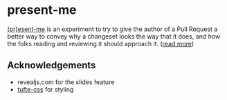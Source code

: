 # present-me

[(pr)esent-me][1] is an experiment to try to give the author of
a Pull Request a better way to convey why a changeset looks the
way that it does, and how the folks reading and reviewing it
should approach it. ([read more][2])

## Acknowledgements

- revealjs.com for the slides feature
- [tufte-css](https://edwardtufte.github.io/tufte-css/) for styling

[1]: https://present-me.stanistan.dev
[2]: https://www.stanistan.com/writes/2021/04/13/present-me/
